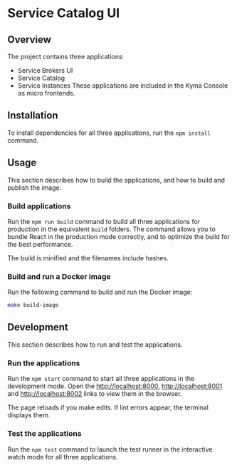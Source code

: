 # Service Catalog UI

## Overview

The project contains three applications:
- Service Brokers UI
- Service Catalog
- Service Instances
These applications are included in the Kyma Console as micro frontends.

## Installation

To install dependencies for all three applications, run the `npm install` command.

## Usage

This section describes how to build the applications, and how to build and publish the image.

### Build applications

Run the `npm run build` command to build all three applications for production in the equivalent `build` folders.
The command allows you to bundle React in the production mode correctly, and to optimize the build for the best performance.

The build is minified and the filenames include hashes.

### Build and run a Docker image

Run the following command to build and run the Docker image:

``` bash
make build-image
```

## Development

This section describes how to run and test the applications.

### Run the applications

Run the `npm start` command to start all three applications in the development mode.
Open the [http://localhost:8000](http://localhost:8000), [http://localhost:8001](http://localhost:8001) and [http://localhost:8002](http://localhost:8002) links to view them in the browser.

The page reloads if you make edits.
If lint errors appear, the terminal displays them.

### Test the applications

Run the `npm test` command to launch the test runner in the interactive watch mode for all three applications.
